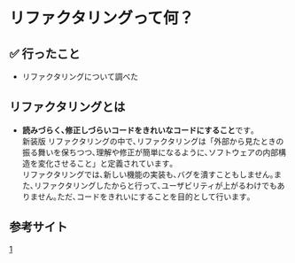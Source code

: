 # リファクタリングって何？

## ✅ 行ったこと

- リファクタリングについて調べた

## リファクタリングとは

- **読みづらく､修正しづらいコードをきれいなコードにすること**です｡<br>
  新装版 リファクタリングの中で､リファクタリングは「外部から見たときの振る舞いを保ちつつ､理解や修正が簡単になるように､ソフトウェアの内部構造を変化させること」と定義されています｡<br>
  リファクタリングでは､新しい機能の実装も､バグを潰すこともしません｡また､リファクタリングしたからと行って､ユーザビリティが上がるわけでもありません｡ただ､コードをきれいにすることを目的として行います｡<br>

## 参考サイト
[1](https://qiita.com/kyntk/items/d60fdbc51df4f1d4c3c7)<br>
